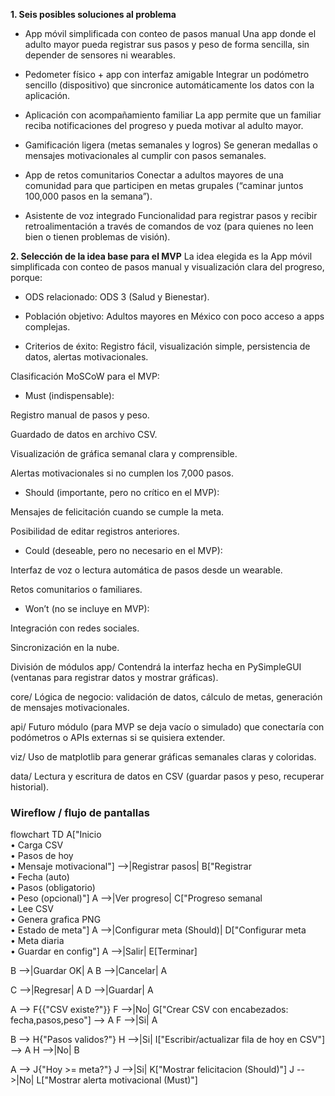 **1. Seis posibles soluciones al problema**

- App móvil simplificada con conteo de pasos manual
 Una app donde el adulto mayor pueda registrar sus pasos y peso de forma sencilla, sin depender de sensores ni wearables.


- Pedometer físico + app con interfaz amigable
 Integrar un podómetro sencillo (dispositivo) que sincronice automáticamente los datos con la aplicación.


- Aplicación con acompañamiento familiar
 La app permite que un familiar reciba notificaciones del progreso y pueda motivar al adulto mayor.


- Gamificación ligera (metas semanales y logros)
 Se generan medallas o mensajes motivacionales al cumplir con pasos semanales.


- App de retos comunitarios
 Conectar a adultos mayores de una comunidad para que participen en metas grupales (“caminar juntos 100,000 pasos en la semana”).


- Asistente de voz integrado
 Funcionalidad para registrar pasos y recibir retroalimentación a través de comandos de voz (para quienes no leen bien o tienen problemas de visión).



**2. Selección de la idea base para el MVP**
La idea elegida es la App móvil simplificada con conteo de pasos manual y visualización clara del progreso, porque:
- ODS relacionado: ODS 3 (Salud y Bienestar).


- Población objetivo: Adultos mayores en México con poco acceso a apps complejas.


- Criterios de éxito: Registro fácil, visualización simple, persistencia de datos, alertas motivacionales.


Clasificación MoSCoW para el MVP:
- Must (indispensable):

Registro manual de pasos y peso.

Guardado de datos en archivo CSV.

Visualización de gráfica semanal clara y comprensible.

Alertas motivacionales si no cumplen los 7,000 pasos.

- Should (importante, pero no crítico en el MVP):

Mensajes de felicitación cuando se cumple la meta.

Posibilidad de editar registros anteriores.

- Could (deseable, pero no necesario en el MVP):

Interfaz de voz o lectura automática de pasos desde un wearable.

Retos comunitarios o familiares.

- Won’t (no se incluye en MVP):

Integración con redes sociales.

Sincronización en la nube.





División de módulos
app/
 Contendrá la interfaz hecha en PySimpleGUI (ventanas para registrar datos y mostrar gráficas).

core/
 Lógica de negocio: validación de datos, cálculo de metas, generación de mensajes motivacionales.

api/
 Futuro módulo (para MVP se deja vacío o simulado) que conectaría con podómetros o APIs externas si se quisiera extender.

viz/
 Uso de matplotlib para generar gráficas semanales claras y coloridas.

data/
 Lectura y escritura de datos en CSV (guardar pasos y peso, recuperar historial).

 ### Wireflow / flujo de pantallas

flowchart TD
  A["Inicio<br/>• Carga CSV<br/>• Pasos de hoy<br/>• Mensaje motivacional"] -->|Registrar pasos| B["Registrar<br/>• Fecha (auto)<br/>• Pasos (obligatorio)<br/>• Peso (opcional)"]
  A -->|Ver progreso| C["Progreso semanal<br/>• Lee CSV<br/>• Genera grafica PNG<br/>• Estado de meta"]
  A -->|Configurar meta (Should)| D["Configurar meta<br/>• Meta diaria<br/>• Guardar en config"]
  A -->|Salir| E[Terminar]

  B -->|Guardar OK| A
  B -->|Cancelar| A

  C -->|Regresar| A
  D -->|Guardar| A

  A --> F{{"CSV existe?"}}
  F -->|No| G["Crear CSV con encabezados:<br/>fecha,pasos,peso"] --> A
  F -->|Si| A

  B --> H{"Pasos validos?"}
  H -->|Si| I["Escribir/actualizar fila de hoy en CSV"] --> A
  H -->|No| B

  A --> J{"Hoy >= meta?"}
  J -->|Si| K["Mostrar felicitacion (Should)"]
  J -->|No| L["Mostrar alerta motivacional (Must)"]
